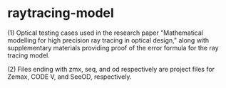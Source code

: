 # raytracing-model
(1) Optical testing cases used in the research paper "Mathematical 
modelling for high precision ray tracing in optical design," along 
with supplementary materials providing proof of the error formula 
for the ray tracing model.

(2) Files ending with zmx, seq, and od respectively are project files 
for Zemax, CODE V, and SeeOD, respectively.
